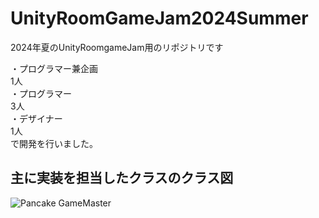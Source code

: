 # UnityRoomGameJam2024Summer
2024年夏のUnityRoomgameJam用のリポジトリです

・プログラマー兼企画  
1人  
・プログラマー  
3人  
・デザイナー  
1人  
で開発を行いました。

## 主に実装を担当したクラスのクラス図
![Pancake GameMaster](https://github.com/user-attachments/assets/d382b627-aff7-4c9c-b7b9-f032b3088115)
